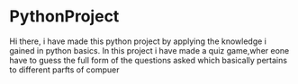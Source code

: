 # PythonProject
Hi there, i have made this python project by applying the knowledge i gained in python basics.
In this project i have made a quiz game,wher eone have to guess the full form of the questions asked which basically pertains to different parfts of compuer
